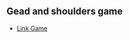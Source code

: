 ## Gead and shoulders game
- [Link Game](https://game-portal.gameloft.com/2093/v4.0/?6XtWFu3KkOXsQBKwtl5WQx1JbVlkGITyCyvTVtawqPMkOTCS2B2HSA6D-i0D5hO-IDNh3QR0EgsAtfAmP4mE6pQtf6qQ8KufSvHKspzG2YXU88RFFuDPUdN2ZcYCIMOn)
